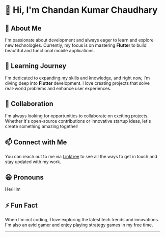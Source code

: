 
# 👋 Hi, I'm Chandan Kumar Chaudhary

## 👀 About Me
I'm passionate about development and always eager to learn and explore new technologies. Currently, my focus is on mastering **Flutter** to build beautiful and functional mobile applications.

## 🌱 Learning Journey
I'm dedicated to expanding my skills and knowledge, and right now, I'm diving deep into **Flutter** development. I love creating projects that solve real-world problems and enhance user experiences.

## 💞️ Collaboration
I'm always looking for opportunities to collaborate on exciting projects. Whether it's open-source contributions or innovative startup ideas, let's create something amazing together!

## 📫 Connect with Me
You can reach out to me via [Linktree](https://linktr.ee/Yash8899) to see all the ways to get in touch and stay updated with my work.

## 😄 Pronouns
He/Him

## ⚡ Fun Fact
When I'm not coding, I love exploring the latest tech trends and innovations. I'm also an avid gamer and enjoy playing strategy games in my free time.

---
